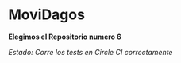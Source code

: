 # MoviDagos
**Elegimos el Repositorio numero 6**

*Estado: Corre los tests en Circle CI correctamente*
